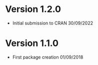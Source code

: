 # Version 1.2.0

  * Initial submission to CRAN 30/09/2022
  
# Version 1.1.0

  * First package creation 01/09/2018